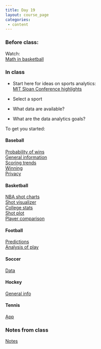 ```yaml
---
title: Day 19
layout: course_page
categories:
 - content
---
```


### Before class:  

Watch:  
[Math in basketball](https://www.ted.com/talks/rajiv_maheswaran_the_math_behind_basketball_s_wildest_moves)

### In class

* Start here for ideas on sports analytics:  
[MIT Sloan Conference highlights](https://fivethirtyeight.com/features/the-big-ideas-from-this-years-sloan-conference/)

* Select a sport
* What data are available?
* What are the data analytics goals?

To get you started:
#### Baseball
[Probability of wins](https://malter61.shinyapps.io/gamePredictor/)  
[General information](https://baseballwithr.wordpress.com/)  
[Scoring trends](https://monkmanmh.shinyapps.io/MLBrunscoring_shiny/)  
[Winning](https://rstudio-pubs-static.s3.amazonaws.com/71693_88f6f5dea1ea4d9aa4808dd526d38429.html)  
[Privacy](http://www.npr.org/2017/08/30/547062884/whats-up-those-baseball-sleeves-lots-of-athletes-data-and-concerns-about-privacy)

#### Basketball

[NBA shot charts](http://toddwschneider.com/posts/ballr-interactive-nba-shot-charts-with-r-and-shiny)    
[Shot visualizer](http://buckets.peterbeshai.com/app/#/playerView/201935_2015)  
[College stats](http://shiny.stat.ncsu.edu/sportstat/shiny/exploratory/ )  
[Shot plot](https://jiashenliu.shinyapps.io/NBAShotChart/)  
[Player comparison](https://jamesyh.shinyapps.io/player_comparing_app/)  

#### Football
[Predictions](https://projects.fivethirtyeight.com/nfl-predictions-game/)  
[Analysis of play](http://tlfvincent.github.io//2017/10/08/nlf-running-back-deep-dive/)

#### Soccer
[Data](https://jalapic.shinyapps.io/engsoccerbeta/)  

#### Hockey
[General info](http://hockeyanalytics.com/)

#### Tennis
[App](https://h3nrycrosby.shinyapps.io/tennis_shiny_app/) 
 
### Notes from class

[Notes](../day19notes)
